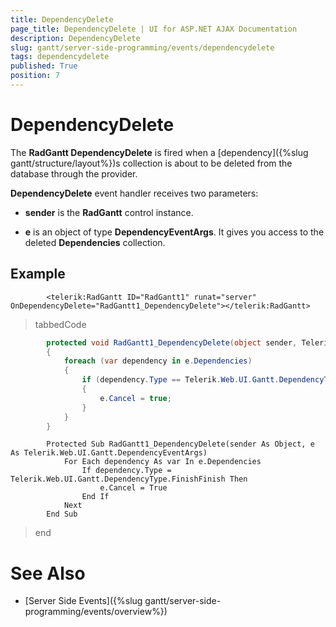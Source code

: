 ```yaml
---
title: DependencyDelete
page_title: DependencyDelete | UI for ASP.NET AJAX Documentation
description: DependencyDelete
slug: gantt/server-side-programming/events/dependencydelete
tags: dependencydelete
published: True
position: 7
---
```


# DependencyDelete



The __RadGantt DependencyDelete__ is fired when a [dependency]({%slug gantt/structure/layout%})s collection is about to be deleted from the database through the provider.

__DependencyDelete__ event handler receives two parameters:

* __sender__ is the __RadGantt__ control instance.

* __e__ is an object of type __DependencyEventArgs__. It gives you access to the deleted __Dependencies__ collection.

## Example

````ASPNET
	    <telerik:RadGantt ID="RadGantt1" runat="server" OnDependencyDelete="RadGantt1_DependencyDelete"></telerik:RadGantt>
````



>tabbedCode

````C#
	    protected void RadGantt1_DependencyDelete(object sender, Telerik.Web.UI.Gantt.DependencyEventArgs e)
	    {
	        foreach (var dependency in e.Dependencies)
	        {
	            if (dependency.Type == Telerik.Web.UI.Gantt.DependencyType.FinishFinish)
	            {
	                e.Cancel = true;
	            }
	        }
	    }
````



````VB.NET
	    Protected Sub RadGantt1_DependencyDelete(sender As Object, e As Telerik.Web.UI.Gantt.DependencyEventArgs)
	        For Each dependency As var In e.Dependencies
	            If dependency.Type = Telerik.Web.UI.Gantt.DependencyType.FinishFinish Then
	                e.Cancel = True
	            End If
	        Next
	    End Sub
````


>end

# See Also

 * [Server Side Events]({%slug gantt/server-side-programming/events/overview%})
